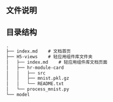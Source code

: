 
## 文件说明


<!-- 生成目录结构 -->
## 目录结构


```md
.
├── index.md    # 文档首页
├── H5-views    # 轻应用组件库文件夹
│   ├── index.md    # 轻应用组件库文档页面
│   ├── hr-module-card
│   │   ├── src
│   │   ├── mnist.pkl.gz
│   │   └── README.txt
│   └── process_mnist.py
└── model


```
